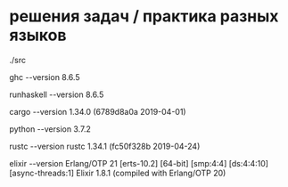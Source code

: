 # решения задач / практика разных языков

./src

ghc --version
8.6.5

runhaskell --version
8.6.5

cargo --version
1.34.0 (6789d8a0a 2019-04-01)

python --version
3.7.2

rustc --version
rustc 1.34.1 (fc50f328b 2019-04-24)

elixir --version
Erlang/OTP 21 [erts-10.2] [64-bit] [smp:4:4] [ds:4:4:10] [async-threads:1]
Elixir 1.8.1 (compiled with Erlang/OTP 20)
